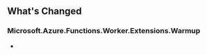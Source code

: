 ## What's Changed

<!-- Please add your release notes in the following format:
- My change description (#PR/#issue)
-->

### Microsoft.Azure.Functions.Worker.Extensions.Warmup <version>

- <entry>

